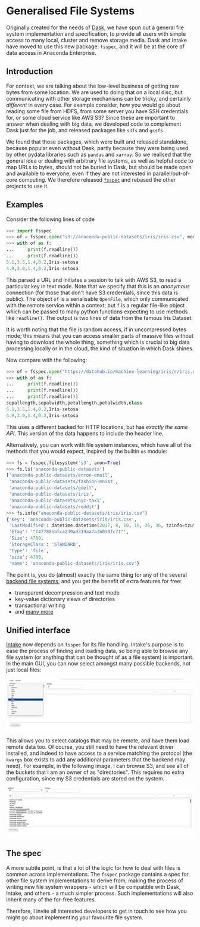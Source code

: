 # Generalised File Systems

Originally created for the needs of [Dask](http://dask.pydata.org),
we have spun out a general
file system implementation and specification, to provide all users
with simple access to many local, cluster and remove storage media.
Dask and Intake have moved to use this new package: `fsspec`,
and it will be at the core of data access in Anaconda Enterprise.

 ## Introduction
 
For context, we are talking about the low-level business of getting
raw bytes from some location. We are used to doing that on a local disc,
but communicating with other storage mechanisms can be tricky, and
certainly *different* in every case. For example consider, how you
would go about reading some file from HDFS, from some server you have SSH
credentials for, or some cloud service like AWS S3? Since these are
important to answer when dealing with big data, we developed code to
complement Dask just for the job, and released packages like `s3fs`
and `gcsfs`.

We found that those packages, which were built and released standalone,
because popular even without Dask, partly because they were being used
by other pydata libraries such as `pandas` and `xarray`. So we realised
that the general idea or dealing with arbitrary file systems, as well as
helpful code to map URLs to bytes, should not be buried in Dask, but should
be made open and available to everyone, even if they are not interested
in parallel/out-of-core computing. We therefore released 
[`fsspec`](https://github.com/intake/filesystem_spec/) and rebased the
other projects to use it.

## Examples
 
Consider the following lines of code
 
 ```python
>>> import fsspec
>>> of = fsspec.open("s3://anaconda-public-datasets/iris/iris.csv", mode='rt', anon=True)
>>> with of as f:
...     print(f.readline())
...     print(f.readline())
5.1,3.5,1.4,0.2,Iris-setosa
4.9,3.0,1.4,0.2,Iris-setosa
```

This parsed a URL and initiates a session to talk with AWS S3, to read a particular
key in text mode. Note that we specify that this is an *anonymous* connection (for
those that don't have S3 credentials, since this data is public). The object
`of` is a serialisable `OpenFile`, which only communicated with the remote service
within a context; but `f` is a regular file-like object which can be passed to
many python functions expecting to use methods like `readline()`. The output is
two lines of data from the famous Iris Dataset.

It is worth noting that the file is random access, if in uncompressed bytes mode; this
means that you can access smaller parts of massive files without having to download the
whole thing, something which is crucial to big data processing locally or in the cloud,
the kind of situation in which Dask shines.

Now compare with the following:

```python
>>> of = fsspec.open("https://datahub.io/machine-learning/iris/r/iris.csv")
>>> with of as f:
...     print(f.readline())
...     print(f.readline())
...     print(f.readline())
sepallength,sepalwidth,petallength,petalwidth,class
5.1,3.5,1.4,0.2,Iris-setosa
4.9,3.0,1.4,0.2,Iris-setosa
```

This uses a different backed for HTTP locations, but has *exactly the same
API*. This version of the data happens to include the header line.

Alternatively, you can work with file system instances, which have all of the
methods that you would expect, inspired by the builtin `os` module:

```python
>>> fs = fsspec.filesystem('s3', anon=True)
>>> fs.ls('anaconda-public-datasets')
['anaconda-public-datasets/enron-email',
 'anaconda-public-datasets/fashion-mnist',
 'anaconda-public-datasets/gdelt',
 'anaconda-public-datasets/iris',
 'anaconda-public-datasets/nyc-taxi',
 'anaconda-public-datasets/reddit']
>>> fs.info("anaconda-public-datasets/iris/iris.csv")
{'Key': 'anaconda-public-datasets/iris/iris.csv',
 'LastModified': datetime.datetime(2017, 8, 10, 16, 35, 36, tzinfo=tzutc()),
 'ETag': '"f47788bbfca239ad319aa7a3b038fc71"',
 'Size': 4700,
 'StorageClass': 'STANDARD',
 'type': 'file',
 'size': 4700,
 'name': 'anaconda-public-datasets/iris/iris.csv'}
```

The point is, you do (almost) exactly the same thing for any of the several
[backend file systems](https://github.com/intake/filesystem_spec/blob/master/fsspec/registry.py#L10),
and you get the benefit of extra features for free:

- transparent decompression and text mode
- key-value dictionary views of directories
- transactional writing
- and [many more](https://filesystem-spec.readthedocs.io/en/latest/index.html#highlights)

## Unified interface

[Intake](https://intake.readthedocs.io) now depends on `fsspec` for its file handling. 
Intake's purpose is to ease the process of finding and loading data, so being able to
browse any file system (or anything that can be thought of as a file system) is important.
In the main GUI, you can now select amongst many possible backends, not just local files:

![select a filesystem](images/select.png )

This allows you to select catalogs that may be remote, and have them load remote data too.
Of course, you still need to have the relevant driver installed, and indeed to have access
to a service matching the protocol (the `kwargs` box exists to add any additional parameters
that the backend may need). For example, in the following image, I can browse S3, and see
all of the buckets that I am an owner of as "directories". This requires no extra configuration,
since my S3 credentials are stored on the system.

![browse S3](images/s3.png )

## The spec

A more subtle point, is that a lot of the logic for how to deal with files is common across
implementations. The `fsspec` package contains a spec for other file system implementations
to derive from, making the process of writing new file system wrappers - which will be
compatible with Dask, Intake, and others - a much simpler process. Such implementations will
also inherit many of the for-free features.

Therefore, I invite all interested developers to get in touch to see how you might go about
implementing your favourite file system.
